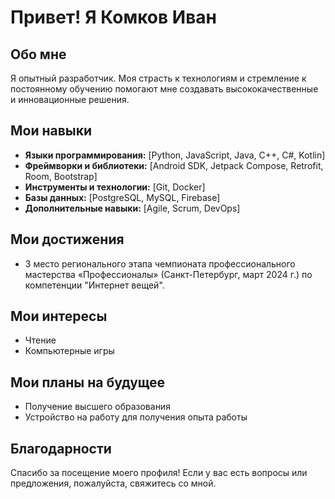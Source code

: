 # Привет! Я Комков Иван

## Обо мне

Я опытный разработчик. Моя страсть к технологиям и стремление к постоянному обучению помогают мне создавать высококачественные и инновационные решения.

## Мои навыки

- **Языки программирования:** [Python, JavaScript, Java, C++, C#, Kotlin]
- **Фреймворки и библиотеки:** [Android SDK, Jetpack Compose, Retrofit, Room, Bootstrap]
- **Инструменты и технологии:** [Git, Docker]
- **Базы данных:** [PostgreSQL, MySQL, Firebase]
- **Дополнительные навыки:** [Agile, Scrum, DevOps]

## Мои достижения

- 3 место регионального этапа чемпионата профессионального мастерства «Профессионалы» (Санкт-Петербург, март 2024 г.) по компетенции "Интернет вещей".

## Мои интересы

- Чтение
- Компьютерные игры

## Мои планы на будущее

- Получение высшего образования
- Устройство на работу для получения опыта работы

## Благодарности

Спасибо за посещение моего профиля! Если у вас есть вопросы или предложения, пожалуйста, свяжитесь со мной.

